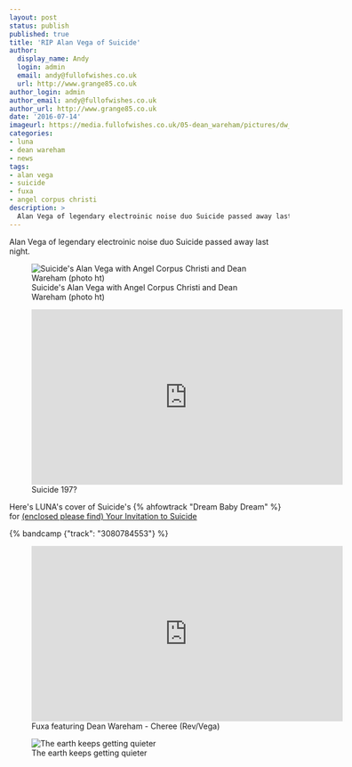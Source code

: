 ```yaml
---
layout: post
status: publish
published: true
title: 'RIP Alan Vega of Suicide'
author:
  display_name: Andy
  login: admin
  email: andy@fullofwishes.co.uk
  url: http://www.grange85.co.uk
author_login: admin
author_email: andy@fullofwishes.co.uk
author_url: http://www.grange85.co.uk
date: '2016-07-14'
imageurl: https://media.fullofwishes.co.uk/05-dean_wareham/pictures/dw_angel_vega_ht.jpg
categories:
- luna
- dean wareham
- news
tags:
- alan vega
- suicide
- fuxa
- angel corpus christi
description: >
  Alan Vega of legendary electroinic noise duo Suicide passed away last night.
---
```

<p class="lead">Alan Vega of legendary electroinic noise duo Suicide passed away last night.</p>

<figure class="caption aligncenter"><img src="https://media.fullofwishes.co.uk/05-dean_wareham/pictures/dw_angel_vega_ht.jpg" alt="Suicide's Alan Vega with Angel Corpus Christi and Dean Wareham (photo ht)" /><figcaption class="caption-text">Suicide's Alan Vega with Angel Corpus Christi and Dean Wareham (photo ht)</figcaption></figure>

<figure class="caption aligncenter"><iframe width="560" height="315" src="https://www.youtube.com/embed/K6Vrf-CjnLo" frameborder="0" allowfullscreen></iframe><figcaption class="caption-text">Suicide 197?</figcaption></figure>

<p>Here's LUNA's cover of Suicide's {% ahfowtrack "Dream Baby Dream" %} for <a href="/database/luna/releases/luna-your-invitation-to-suicide/">(enclosed please find) Your Invitation to Suicide</a></p>
{% bandcamp {"track": "3080784553"} %}

<figure class="caption aligncenter"><iframe width="560" height="315" src="https://www.youtube.com/embed/Ug55Cs2xxZM" frameborder="0" allowfullscreen></iframe><figcaption class="caption-text">Fuxa featuring Dean Wareham - Cheree (Rev/Vega)</figcaption></figure>

<figure class="caption aligncenter"><img src="https://media.fullofwishes.co.uk/00-misc/pictures/alan_vega_lemmy_ht.jpg" alt="The earth keeps getting quieter" /><figcaption class="caption-text">The earth keeps getting quieter</figcaption></figure>
